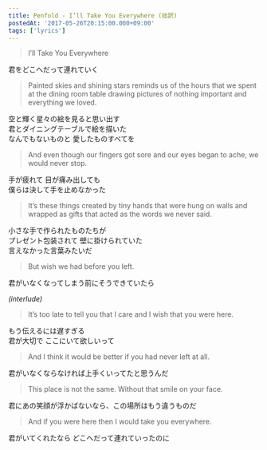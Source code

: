 ```yaml
---
title: Penfold - I’ll Take You Everywhere (拙訳)
postedAt: '2017-05-26T20:15:00.000+09:00'
tags: ['lyrics']
---
```


> I’ll Take You Everywhere

君をどこへだって連れていく

> Painted skies and shining stars reminds us of the hours that we spent at the dining room table drawing pictures of nothing important and everything we loved.

空と輝く星々の絵を見ると思い出す  
君とダイニングテーブルで絵を描いた  
なんでもないものと 愛したものすべてを

> And even though our fingers got sore and our eyes began to ache, we would never stop.

手が疲れて 目が痛み出しても  
僕らは決して手を止めなかった

> It’s these things created by tiny hands that were hung on walls and wrapped as gifts that acted as the words we never said.

小さな手で作られたものたちが  
プレゼント包装されて 壁に掛けられていた  
言えなかった言葉みたいだ

> But wish we had before you left.

君がいなくなってしまう前にそうできていたら

_(interlude)_

> It’s too late to tell you that I care and I wish that you were here.

もう伝えるには遅すぎる  
君が大切で ここにいて欲しいって

> And I think it would be better if you had never left at all.

君がいなくならなければ上手くいってたと思うんだ

> This place is not the same. Without that smile on your face.

君にあの笑顔が浮かばないなら、この場所はもう違うものだ

> And if you were here then I would take you everywhere.

君がいてくれたなら どこへだって連れていったのに
